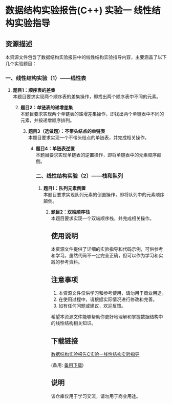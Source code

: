# 数据结构实验报告(C++) 实验一 线性结构实验指导

## 资源描述

本资源文件包含了数据结构实验报告中的线性结构实验指导内容，主要涵盖了以下几个实验题目：

### 一、线性结构实验（1）——线性表

1. **题目1：顺序表的差集**  
   本题目要求实现两个顺序表的差集操作，即找出两个顺序表中不同的元素。

   2. **题目2：单链表的递增差集**  
      本题目要求实现两个单链表的递增差集操作，即找出两个单链表中不同的元素，并按递增顺序排列。

      3. **题目3（选做题）：不带头结点的单链表**  
         本题目要求实现一个不带头结点的单链表，并完成相关操作。

         4. **题目4：单链表逆置**  
            本题目要求实现单链表的逆置操作，即将单链表中的元素顺序颠倒。

            ### 二、线性结构实验（2）——栈和队列

            1. **题目1：队列元素倒置**  
               本题目要求实现队列元素的倒置操作，即将队列中的元素顺序颠倒。

               2. **题目2：双端顺序栈**  
                  本题目要求实现一个双端顺序栈，并完成相关操作。

                  ## 使用说明

                  本资源文件提供了详细的实验指导和代码示例，可供参考和学习。虽然代码不一定完全正确，但可以作为学习和实践的参考资料。

                  ## 注意事项

                  1. 本资源文件仅供学习和参考使用，请勿用于商业用途。
                  2. 在使用过程中，请根据实际情况进行修改和完善。
                  3. 如有任何问题或建议，欢迎反馈。

                  希望本资源文件能够帮助你更好地理解和掌握数据结构中的线性结构相关知识。

                  ## 下载链接
                  [数据结构实验报告C实验一线性结构实验指导](https://pan.quark.cn/s/221320d38a94) 

                  (备用: [备用下载](https://pan.baidu.com/s/1TnjfMAqNypXmEQMhp7VtGQ?pwd=1234))

                  ## 说明

                  该仓库仅用于学习交流，请勿用于商业用途。
